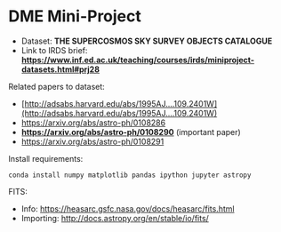 # DME Mini-Project

- Dataset: **THE SUPERCOSMOS SKY SURVEY OBJECTS CATALOGUE**
- Link to IRDS brief: **https://www.inf.ed.ac.uk/teaching/courses/irds/miniproject-datasets.html#prj28**

Related papers to dataset:
- [http://adsabs.harvard.edu/abs/1995AJ....109.2401W](http://adsabs.harvard.edu/abs/1995AJ....109.2401W)
- https://arxiv.org/abs/astro-ph/0108286
- **https://arxiv.org/abs/astro-ph/0108290** (important paper)
- https://arxiv.org/abs/astro-ph/0108291

Install requirements:
```
conda install numpy matplotlib pandas ipython jupyter astropy
```

FITS:
- Info: https://heasarc.gsfc.nasa.gov/docs/heasarc/fits.html
- Importing: http://docs.astropy.org/en/stable/io/fits/
